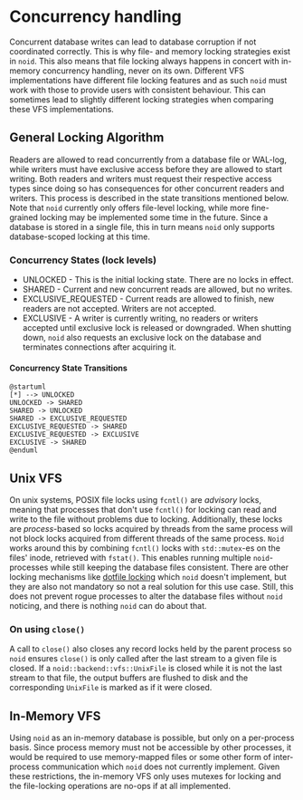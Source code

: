 # Concurrency handling
Concurrent database writes can lead to database corruption if not coordinated correctly. This is why 
file- and memory locking strategies exist in `noid`. This also means that file locking always happens in concert 
with in-memory concurrency handling, never on its own. Different VFS implementations have different file locking 
features and as such `noid` must work with those to provide users with consistent behaviour. 
This can sometimes lead to slightly different locking strategies when comparing these VFS implementations.

## General Locking Algorithm
Readers are allowed to read concurrently from a database file or WAL-log, while writers must have exclusive access
before they are allowed to start writing. Both readers and writers must request their respective access types since
doing so has consequences for other concurrent readers and writers. This process is described in the state transitions
mentioned below. Note that `noid` currently only offers file-level locking, while more fine-grained locking may be
implemented some time in the future. Since a database is stored in a single file, this in turn means `noid` only 
supports database-scoped locking at this time.

### Concurrency States (lock levels)
* UNLOCKED - This is the initial locking state. There are no locks in effect.
* SHARED - Current and new concurrent reads are allowed, but no writes.
* EXCLUSIVE_REQUESTED - Current reads are allowed to finish, new readers are not accepted. Writers are not accepted.
* EXCLUSIVE - A writer is currently writing, no readers or writers accepted until exclusive lock is released or
downgraded. When shutting down, `noid` also requests an exclusive lock on the database and terminates connections
after acquiring it.

#### Concurrency State Transitions
```plantuml
@startuml
[*] --> UNLOCKED
UNLOCKED -> SHARED
SHARED -> UNLOCKED
SHARED -> EXCLUSIVE_REQUESTED
EXCLUSIVE_REQUESTED -> SHARED
EXCLUSIVE_REQUESTED -> EXCLUSIVE
EXCLUSIVE -> SHARED
@enduml
```

## Unix VFS
On unix systems, POSIX file locks using `fcntl()` are _advisory_ locks, meaning that processes that don't use
`fcntl()` for locking can read and write to the file without problems due to locking. Additionally, these locks
are _process_-based so locks acquired by threads from the same process will not block locks acquired from different
threads of the same process. `Noid` works around this by combining `fcntl()` locks with `std::mutex`-es on the files'
inode, retrieved with `fstat()`. This enables running multiple `noid`-processes while still keeping the database files
consistent. There are other locking mechanisms like [dotfile locking](https://github.com/sqlite/sqlite/blob/master/src/os_unix.c#L2249)
which `noid` doesn't implement, but they are also not mandatory so not a real solution for this use case.
Still, this does not prevent rogue processes to alter the database files without `noid` noticing, and there is 
nothing `noid` can do about that.

### On using `close()`
A call to `close()` also closes any record locks held by the parent process so `noid` ensures `close()` is only
called after the last stream to a given file is closed. If a `noid::backend::vfs::UnixFile` is closed while
it is not the last stream to that file, the output buffers are flushed to disk and the corresponding `UnixFile` is 
marked as if it were closed.

## In-Memory VFS
Using `noid` as an in-memory database is possible, but only on a per-process basis. Since process memory must not be
accessible by other processes, it would be required to use memory-mapped files or some other form of inter-process 
communication which `noid` does not currently implement. Given these restrictions, the in-memory VFS only uses
mutexes for locking and the file-locking operations are no-ops if at all implemented.